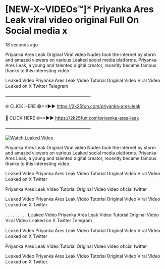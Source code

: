# [NEW-X~VIDEOs™]* Priyanka Ares Leak viral video original Full On Social media x

18 seconds ago

Priyanka Ares Leak Original Viral video Nudes took the internet by storm and amazed viewers on various Leaked social media platforms. Priyanka Ares Leak, a young and talented digital creator, recently became famous thanks to this interesting video.

L𝚎aked Video Priyanka Ares Leak Video Tutorial Original Video Viral Video L𝚎aked on X Twitter Telegram

———————————————————-

🌐 CLICK HERE 🟢==►► https://2k25fun.com/priyanka-ares-leak

🔴 CLICK HERE 🌐==►► https://2k25fun.com/priyanka-ares-leak

———————————————————-

[![Watch Leaked Video](https://miro.medium.com/v2/resize:fit:828/format:webp/1*cilzJN44JGOrTw9NJCrNHA.gif "Watch Leaked Video")](https://2k25fun.com/priyanka-ares-leak)

Priyanka Ares Leak Original Viral video Nudes took the internet by storm and amazed viewers on various Leaked social media platforms. Priyanka Ares Leak, a young and talented digital creator, recently became famous thanks to this interesting video.

L𝚎aked Video Priyanka Ares Leak Video Tutorial Original Video Viral Video L𝚎aked on X Twitter

Priyanka Ares Leak Video Tutorial Original Video video oficial twitter

L𝚎aked Video Priyanka Ares Leak Video Tutorial Original Video Viral Video L𝚎aked on X Twitter

. . . . . . . . . L𝚎aked Video Priyanka Ares Leak Video Tutorial Original Video Viral Video L𝚎aked on X Twitter Telegram

L𝚎aked Video Priyanka Ares Leak Video Tutorial Original Video Viral Video L𝚎aked on X Twitter

Priyanka Ares Leak Video Tutorial Original Video video oficial twitter

L𝚎aked Video Priyanka Ares Leak Video Tutorial Original Video Viral Video L𝚎aked on X Twitter.